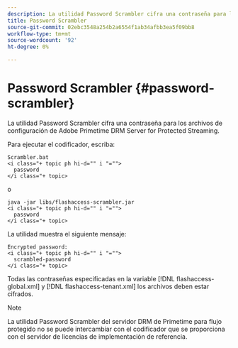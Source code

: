 ```yaml
---
description: La utilidad Password Scrambler cifra una contraseña para los archivos de configuración de Adobe Primetime DRM Server for Protected Streaming.
title: Password Scrambler
source-git-commit: 02ebc3548a254b2a6554f1ab34afbb3ea5f09bb8
workflow-type: tm+mt
source-wordcount: '92'
ht-degree: 0%

---
```


# Password Scrambler {#password-scrambler}

La utilidad Password Scrambler cifra una contraseña para los archivos de configuración de Adobe Primetime DRM Server for Protected Streaming.

Para ejecutar el codificador, escriba:

```
Scrambler.bat  
<i class="+ topic ph hi-d="" i "="">
  password 
</i class="+ topic>
```

o

```
java -jar libs/flashaccess-scrambler.jar  
<i class="+ topic ph hi-d="" i "="">
  password  
</i class="+ topic>
```

La utilidad muestra el siguiente mensaje:

```
Encrypted password:  
<i class="+ topic ph hi-d="" i "="">
  scrambled-password 
</i class="+ topic>
```

Todas las contraseñas especificadas en la variable [!DNL flashaccess-global.xml] y [!DNL flashaccess-tenant.xml] los archivos deben estar cifrados.

>[!NOTE]
>
>La utilidad Password Scrambler del servidor DRM de Primetime para flujo protegido no se puede intercambiar con el codificador que se proporciona con el servidor de licencias de implementación de referencia.
